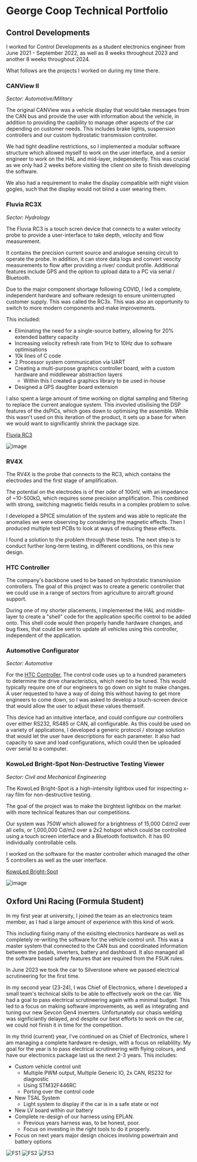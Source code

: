 # George Coop Technical Portfolio

## Control Developments
I worked for Control Developments as a student electronics engineer from June 2021 - September 2022, as well as 8 weeks throughout 2023 and another 8 weeks throughout 2024.

What follows are the projects I worked on during my time there.


### CANView II
*Sector: Automotive/Military*

The original CANView was a vehicle display that would take messages from the CAN bus and provide the user with information about the vehicle, in addition to providing the capbility to manage other aspects of the car depending on customer needs. This includes brake lights, suspension controllers and our custom hydrostatic transmission controller.

We had tight deadline restrictions, so I implemented a modular software structure which allowed myself to work on the user interface, and a senior engineer to work on the HAL and mid-layer, independently.
This was crucial as we only had 2 weeks before visiting the client on site to finish developing the software.

We also had a requirement to make the display compatible with night vision gogles, such that the display would not blind a user wearing them. 

### Fluvia RC3X
*Sector: Hydrology*

The Fluvia RC3 is a touch scren device that connects to a water velocity probe to provide a user-interface to take depth, velocity and flow measurement.

It contains the precision current source and analogue sensing circuit to operate the probe. In addition, it can store data logs and convert veocity measurements to flow after providing a river/ conduit profile. Additional features include GPS and the option to upload data to a PC via serial / Bluetooth.

Due to the major component shortage following COVID, I led a complete, independent hardware and software redesign to ensure uninterrupted customer supply. This was called the RC3x. This was also an opportunity to switch to more modern components and make improvements.

This included:
- Eliminating the need for a single-source battery, allowing for 20% extended battery capacity
- Increasing velocity refresh rate from 1Hz to 10Hz due to software optimisations
- 10k lines of C code
- 2 Processor system communication via UART
- Creating a multi-purpose graphics controller board, with a custom hardware and middlewear abstraction layers
  - Within this I created a graphics library to be used in-house
- Designed a GPS daughter board extension

I also spent a large amount of time working on digital sampling and filtering to replace the current analogue system. This invovled utisilising the DSP features of the dsPICs, which goes down to optimising the assemble. 
While this wasn't used on this iteration of the product, it sets up a base for when we would want to significantly shrink the package size.

[Fluvia RC3](https://www.aqua-data.com/fluvia-rc3)

![image](https://github.com/user-attachments/assets/a42054f0-069d-4e58-807e-9972dc5985a0)

### RV4X

The RV4X is the probe that connects to the RC3, which contains the electrodes and the first stage of amplification. 

The potential on the electrodes is of ther oder of 100nV, with an impedance of ~10-500kΩ, which requires some precision amplification. 
This combined with strong, switching magnetic fields results in a complex problem to solve.

I developed a SPICE simulation of the system and was able to replicate the anomalies we were observing by considering the magnetic effects.
Then I produced multiple test PCBs to look at ways of reducing these effects.

I found a solution to the problem through these tests. The next step is to conduct further long-term testing, in different conditions, on this new design.

### HTC Controller

The company's backbone used to be based on hydrostatic transmission controllers. The goal of this project was to create a generic controller that we could use in a range of sectors from agriculture to aircraft ground support.

During one of my shorter placements, I implemented the HAL and middle-layer to create a "shell" code for the application specific control to be added onto.
This shell code would then properly handle hardware changes, and bug fixes, that could be sent to update all vehicles using this controller, independent of the application. 

### Automotive Configurator
*Sector: Automotive*

For the [HTC Controller](#htc-controller), The control code uses up to a hundred parameters to determine the drive characteristics, which need to be tuned. 
This would typically require one of our engineers to go down on sight to make changes.
A user requested to have a way of doing this without having to get more engineers to come down, so I was asked to develop a touch-screen device that would allow the user to adjust these values themself.

This device had an intuitive interface, and could configure our controllers over either RS232, RS485 or CAN, all configurable.
As this could be used on a variety of applications, I developed a generic protocol / storage solution that would let the user have descriptions for each parameter.
It also had capacity to save and load configurations, which could then be uploaded over serial to a computer. 

### KowoLed Bright-Spot Non-Destructive Testing Viewer
*Sector: Civil and Mechanical Engineering*

The KowoLed Bright-Spot is a high-intensity lightbox used for inspecting x-ray film for non-destructive testing.

The goal of the project was to make the birghtest lightbox on the market with more technical features than our competitions.

Our system was 750W which allowed for a brightness of 15,000 Cd/m2 over all cells, or 1,000,000 Cd/m2 over a 2x2 hotspot which could be controlled using a touch screen interface and a Bluetooth footswitch. It has 60 individually controllable cells.

I worked on the software for the master controller which managed the other 5 controllers as well as the user interface. 

[KowoLed Bright-Spot](http://www.ie-ndt.co.uk/brightspot.html)

![image](https://github.com/user-attachments/assets/2a233b8f-054c-4d2e-82c5-915f073e739f)


## Oxford Uni Racing (Formula Student)
In my first year at university, I joined the team as an electronics team member, as I had a large amount of experience with this kind of work.

This including fixing many of the exisiting electronics hardware as well as completely re-writing the software for the vehicle control unit. 
This was a master system that connected to the CAN bus and coordinated information between the pedals, inverters, battery and dashboard. It also managed all the software based safety features that are required from the FSUK rules.

In June 2023 we took the car to Silverstone where we passed electrical scrutineering for the first time.

In my second year (23-24), I was Chief of Electronics, where I developed a small team's technical skills to be able to effectively work on the car. 
We had a goal to pass electrical scrutineering again with a minimal budget. This led to a focus on making software improvements, as well as integrating and tuning our new Sevcon Gen4 inverters. 
Unfortunately our chasis welding was signficiantly delayed, and despite our best efforts to work on the car, we could not finish it in time for the competition.

In my thrid (current) year, I've continued on as Chief of Electronics, where I am managing a complete hardware re-design, with a focus on reliablility.
My goal for the year is to pass electrical scrutineering with flying colours, and have our electronics package last us the next 2-3 years. 
This includes:
- Custom vehicle control unit
  - Multiple PWM output, Multiple Generic IO, 2x CAN, RS232 for diagnostic
  - Using STM32F446RC
  - Porting over the control code
- New TSAL System
  - Light system to display if the car is in a safe state or not
- New LV board within our battery
- Complete re-design of our harness using EPLAN.
  - Previous years harness was, to be honest, poor.
  - Focus on investing in the right tools to do it properly.
- Focus on next years major design choices involving powertrain and battery options

![FS1](https://github.com/user-attachments/assets/3a37b0f9-7a89-464b-a3f5-c12747dc4045) ![FS2](https://github.com/user-attachments/assets/ad1223be-dbba-4b7d-860a-395628357d87) 
![FS3](https://github.com/user-attachments/assets/5a729187-9930-40f5-b807-faed4a753ba3)

